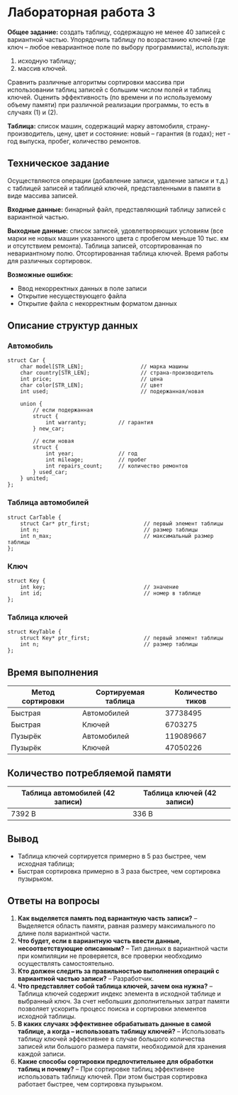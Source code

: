 # Лабораторная работа 3
**Общее задание:** создать таблицу, содержащую не менее 40 записей с вариантной
частью. Упорядочить таблицу по возрастанию ключей (где ключ – любое
невариантное поле по выбору программиста), используя:
1. исходную таблицу;
2. массив ключей.

Сравнить различные алгоритмы сортировки массива при использовании таблиц
записей с большим числом полей и таблиц ключей. Оценить эффективность (по
времени и по используемому объему памяти) при различной реализации программы,
то есть в случаях (1) и (2).

**Таблица:** список машин, содержащий марку автомобиля, страну-производитель,
цену, цвет и состояние: новый – гарантия (в годах); нет - год выпуска, пробег,
количество ремонтов.

## Техническое задание
Осуществляются операции (добавление записи, удаление записи и т.д.) с таблицей
записей и таблицей ключей, представленными в памяти в виде массива записей.

**Входные данные:** бинарный файл, представляющий таблицу записей с вариантной
частью.

**Выходные данные:** список записей, удовлетворяющих условиям (все марки не
новых машин указанного цвета с пробегом меньше 10 тыс. км и отсутствием
ремонта). Таблица записей, отсортированная по невариантному полю.
Отсортированная таблица ключей. Время работы для различных сортировок.

**Возможные ошибки:**
* Ввод некорректных данных в поле записи
* Открытие несуществующего файла
* Открытие файла с некорректным форматом данных

## Описание структур данных
### Автомобиль
```
struct Car {
	char model[STR_LEN];                  // марка машины
	char country[STR_LEN];                // страна-производитель
	int price;                            // цена
	char color[STR_LEN];                  // цвет
	int used;                             // подержанная/новая

	union {
		// если подержанная
		struct {
			int warranty;          // гарантия   
		} new_car;

		// если новая
		struct {
			int year;              // год
			int mileage;           // пробег
			int repairs_count;     // количество ремонтов
		} used_car;
	} united;
};
```

### Таблица автомобилей
```
struct CarTable {
	struct Car* ptr_first;                 // первый элемент таблицы
	int n;                                 // размер таблицы
	int n_max;                             // максимальный размер таблицы
};
```

### Ключ
```
struct Key {
	int key;                               // значение
	int id;                                // номер в таблице
};
```

### Таблица ключей
```
struct KeyTable {
	struct Key* ptr_first;                 // первый элемент таблицы
	int n;                                 // размер таблицы
};
```

## Время выполнения

| Метод сортировки | Сортируемая таблица | Количество тиков |
|------------------|---------------------|------------------|
| Быстрая | Автомобилей | 37738495 |
| Быстрая | Ключей | 6703275 |
| Пузырёк | Автомобилей | 119089667 |
| Пузырёк | Ключей | 47050226 |

## Количество потребляемой памяти

| Таблица автомобилей (42 записи) | Таблица ключей (42 записи) |
|---------------------------------|----------------------------|
| 7392 B | 336 B |

## Вывод
* Таблица ключей сортируется примерно в 5 раз быстрее, чем исходная таблица;
* Быстрая сортировка примерно в 3 раза быстрее, чем сортировка пузырьком.

## Ответы на вопросы
1. **Как выделяется память под вариантную часть записи?** – Выделяется область
памяти, равная размеру максимального по длине поля вариантной части.
2. **Что будет, если в вариантную часть ввести данные, несоответствующие
описанным?** – Тип данных в вариантной части при компиляции не проверяется, все
проверки необходимо осуществлять самостоятельно.
3. **Кто должен следить за правильностью выполнения операций с вариантной частью
записи?** – Разработчик.
4. **Что представляет собой таблица ключей, зачем она нужна?** – Таблица ключей
содержит индекс элемента в исходной таблице и выбранный ключ. За счет небольших
дополнительных затрат памяти позволяет ускорить процесс поиска и сортировки
элементов исходной таблицы.
5. **В каких случаях эффективнее обрабатывать данные в самой таблице, а когда
– использовать таблицу ключей?** – Использовать таблицу ключей эффективнее в
случае большого количества записей или большого размера памяти, необходимой
для хранения каждой записи.
6. **Какие способы сортировки предпочтительнее для обработки таблиц и почему?**
– При сортировке таблиц эффективнее использовать таблицу ключей. При этом
быстрая сортировка работает быстрее, чем сортировка пузырьком.
